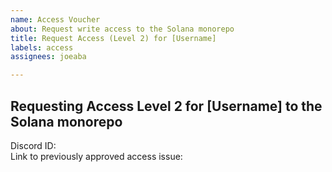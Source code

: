 ```yaml
---
name: Access Voucher
about: Request write access to the Solana monorepo
title: Request Access (Level 2) for [Username]
labels: access
assignees: joeaba

---
```


## Requesting Access Level 2 for [Username] to the Solana monorepo
<!--
  Access requests are defined in the Contributor Access Policy repository
  It is up to you as the requester to gather the
  appropriate number of vouchers from others.
-->
Discord ID:\
Link to previously approved access issue:
